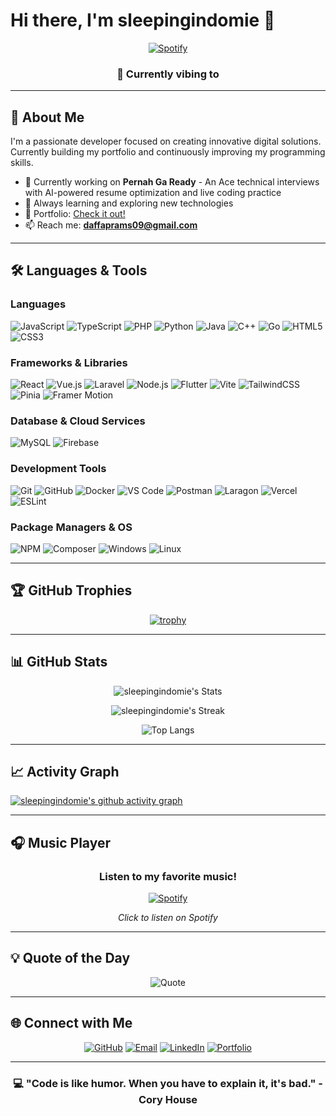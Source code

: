 # Hi there, I'm sleepingindomie 👋

<div align="center">

[![Spotify](https://spotify-github-readme.vercel.app/api/spotify)](https://open.spotify.com/user/31ekgogeg3lsmgpdx556xr5dsoui?si=f41abed735d742a3)

### 🎵 Currently vibing to

</div>

---

## 🚀 About Me

I'm a passionate developer focused on creating innovative digital solutions. Currently building my portfolio and continuously improving my programming skills.

- 🔭 Currently working on **Pernah Ga Ready** - An Ace technical interviews with AI-powered resume optimization and live coding practice 
- 🌱 Always learning and exploring new technologies
- 💼 Portfolio: [Check it out!](https://porto-beige-tau.vercel.app/)
- 📫 Reach me: **daffaprams09@gmail.com**

---

## 🛠️ Languages & Tools

### Languages
![JavaScript](https://img.shields.io/badge/JavaScript-F7DF1E?style=for-the-badge&logo=javascript&logoColor=black)
![TypeScript](https://img.shields.io/badge/TypeScript-007ACC?style=for-the-badge&logo=typescript&logoColor=white)
![PHP](https://img.shields.io/badge/PHP-777BB4?style=for-the-badge&logo=php&logoColor=white)
![Python](https://img.shields.io/badge/Python-3776AB?style=for-the-badge&logo=python&logoColor=white)
![Java](https://img.shields.io/badge/Java-ED8B00?style=for-the-badge&logo=openjdk&logoColor=white)
![C++](https://img.shields.io/badge/C++-00599C?style=for-the-badge&logo=cplusplus&logoColor=white)
![Go](https://img.shields.io/badge/Go-00ADD8?style=for-the-badge&logo=go&logoColor=white)
![HTML5](https://img.shields.io/badge/HTML5-E34F26?style=for-the-badge&logo=html5&logoColor=white)
![CSS3](https://img.shields.io/badge/CSS3-1572B6?style=for-the-badge&logo=css3&logoColor=white)

### Frameworks & Libraries
![React](https://img.shields.io/badge/React-20232A?style=for-the-badge&logo=react&logoColor=61DAFB)
![Vue.js](https://img.shields.io/badge/Vue.js-35495E?style=for-the-badge&logo=vue.js&logoColor=4FC08D)
![Laravel](https://img.shields.io/badge/Laravel-FF2D20?style=for-the-badge&logo=laravel&logoColor=white)
![Node.js](https://img.shields.io/badge/Node.js-43853D?style=for-the-badge&logo=node.js&logoColor=white)
![Flutter](https://img.shields.io/badge/Flutter-02569B?style=for-the-badge&logo=flutter&logoColor=white)
![Vite](https://img.shields.io/badge/Vite-646CFF?style=for-the-badge&logo=vite&logoColor=white)
![TailwindCSS](https://img.shields.io/badge/Tailwind_CSS-38B2AC?style=for-the-badge&logo=tailwind-css&logoColor=white)
![Pinia](https://img.shields.io/badge/Pinia-FFD859?style=for-the-badge&logo=pinia&logoColor=black)
![Framer Motion](https://img.shields.io/badge/Framer_Motion-0055FF?style=for-the-badge&logo=framer&logoColor=white)

### Database & Cloud Services
![MySQL](https://img.shields.io/badge/MySQL-00000F?style=for-the-badge&logo=mysql&logoColor=white)
![Firebase](https://img.shields.io/badge/Firebase-FFCA28?style=for-the-badge&logo=firebase&logoColor=black)

### Development Tools
![Git](https://img.shields.io/badge/Git-F05032?style=for-the-badge&logo=git&logoColor=white)
![GitHub](https://img.shields.io/badge/GitHub-100000?style=for-the-badge&logo=github&logoColor=white)
![Docker](https://img.shields.io/badge/Docker-2496ED?style=for-the-badge&logo=docker&logoColor=white)
![VS Code](https://img.shields.io/badge/VS_Code-007ACC?style=for-the-badge&logo=visual-studio-code&logoColor=white)
![Postman](https://img.shields.io/badge/Postman-FF6C37?style=for-the-badge&logo=postman&logoColor=white)
![Laragon](https://img.shields.io/badge/Laragon-0E83CD?style=for-the-badge&logo=laragon&logoColor=white)
![Vercel](https://img.shields.io/badge/Vercel-000000?style=for-the-badge&logo=vercel&logoColor=white)
![ESLint](https://img.shields.io/badge/ESLint-4B32C3?style=for-the-badge&logo=eslint&logoColor=white)

### Package Managers & OS
![NPM](https://img.shields.io/badge/NPM-CB3837?style=for-the-badge&logo=npm&logoColor=white)
![Composer](https://img.shields.io/badge/Composer-885630?style=for-the-badge&logo=composer&logoColor=white)
![Windows](https://img.shields.io/badge/Windows-0078D6?style=for-the-badge&logo=windows&logoColor=white)
![Linux](https://img.shields.io/badge/Linux-FCC624?style=for-the-badge&logo=linux&logoColor=black)

---

## 🏆 GitHub Trophies

<div align="center">

[![trophy](https://github-profile-trophy.vercel.app/?username=sleepingindomie&theme=onedark&no-frame=true&no-bg=false&margin-w=4&column=7)](https://github.com/ryo-ma/github-profile-trophy)

</div>

---

## 📊 GitHub Stats

<div align="center">

![sleepingindomie's Stats](https://github-readme-stats.vercel.app/api?username=sleepingindomie&theme=tokyonight&show_icons=true&hide_border=true&count_private=true)

![sleepingindomie's Streak](https://github-readme-streak-stats.herokuapp.com/?user=sleepingindomie&theme=tokyonight&hide_border=true)

![Top Langs](https://github-readme-stats.vercel.app/api/top-langs/?username=sleepingindomie&theme=tokyonight&show_icons=true&hide_border=true&layout=compact)

</div>

---

## 📈 Activity Graph

[![sleepingindomie's github activity graph](https://github-readme-activity-graph.vercel.app/graph?username=sleepingindomie&theme=tokyo-night&hide_border=true)](https://github.com/ashutosh00710/github-readme-activity-graph)

---

## 🎧 Music Player

<div align="center">

### Listen to my favorite music!

[![Spotify](https://novatorem-kyzbk7wxl-bardiesel.vercel.app/api/spotify)](https://open.spotify.com/user/31ekgogeg3lsmgpdx556xr5dsoui?si=f41abed735d742a3)

*Click to listen on Spotify*

</div>

---

## 💡 Quote of the Day

<div align="center">

![Quote](https://quotes-github-readme.vercel.app/api?type=horizontal&theme=tokyonight)

</div>

---

## 🌐 Connect with Me

<div align="center">

[![GitHub](https://img.shields.io/badge/GitHub-100000?style=for-the-badge&logo=github&logoColor=white)](https://github.com/sleepingindomie)
[![Email](https://img.shields.io/badge/Email-D14836?style=for-the-badge&logo=gmail&logoColor=white)](mailto:daffaprams09@gmail.com)
[![LinkedIn](https://img.shields.io/badge/LinkedIn-0077B5?style=for-the-badge&logo=linkedin&logoColor=white)](https://www.linkedin.com/in/daffapramuditya/)
[![Portfolio](https://img.shields.io/badge/Portfolio-FF5722?style=for-the-badge&logo=todoist&logoColor=white)](https://porto-beige-tau.vercel.app/)

</div>

---

<div align="center">

### 💻 "Code is like humor. When you have to explain it, it's bad." - Cory House

</div>
